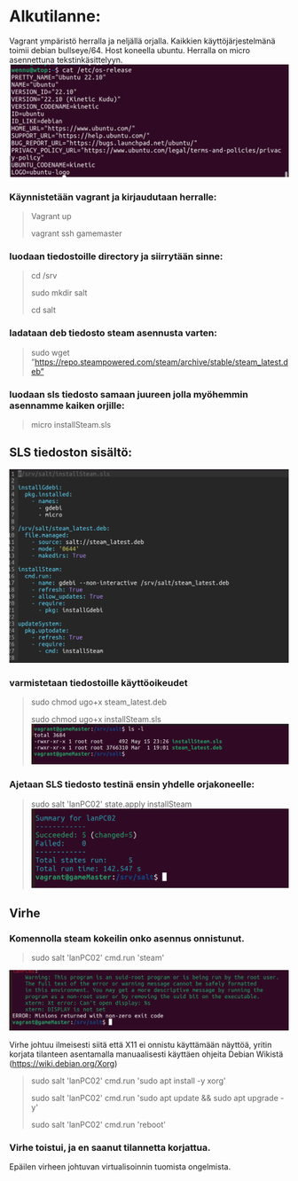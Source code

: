 # Alkutilanne:
Vagrant ympäristö herralla ja neljällä orjalla. Kaikkien käyttöjärjestelmänä toimii debian bullseye/64. Host koneella ubuntu.
Herralla on micro asennettuna tekstinkäsittelyyn.
![kuvakaappaus versiosta](screenshots/01-01-versio.png)
### Käynnistetään vagrant ja kirjaudutaan herralle:
> Vagrant up
> 
> vagrant ssh gamemaster

### luodaan tiedostoille directory ja siirrytään sinne:
> cd /srv
> 
> sudo mkdir salt
> 
> cd salt

### ladataan deb tiedosto steam asennusta varten:
> sudo wget ”https://repo.steampowered.com/steam/archive/stable/steam_latest.deb”

### luodaan sls tiedosto samaan juureen jolla myöhemmin asennamme kaiken orjille:
> micro installSteam.sls

## SLS tiedoston sisältö:
![installSteal.sls](screenshots/h7_installSteamSLS.png)

### varmistetaan tiedostoille käyttöoikeudet
> sudo chmod ugo+x steam_latest.deb
> 
> sudo chmod ugo+x installSteam.sls
![chmod](screenshots/h7_wget.png)

### Ajetaan SLS tiedosto testinä ensin yhdelle orjakoneelle:
> sudo salt 'lanPC02' state.apply installSteam
![steam install](screenshots/h7_steam_asennus.png)

## Virhe

### Komennolla steam kokeilin onko asennus onnistunut.
> sudo salt 'lanPC02' cmd.run 'steam'

![steam virhe](screenshots/h7_virhe_toistuu.png)

Virhe johtuu ilmeisesti siitä että X11 ei onnistu käyttämään näyttöä, yritin korjata tilanteen asentamalla manuaalisesti käyttäen ohjeita Debian Wikistä (https://wiki.debian.org/Xorg)
> sudo salt 'lanPC02' cmd.run 'sudo apt install -y xorg'
> 
> sudo salt 'lanPC02' cmd.run 'sudo apt update && sudo apt upgrade -y'
> 
> sudo salt 'lanPC02' cmd.run 'reboot'

### Virhe toistui, ja en saanut tilannetta korjattua.
Epäilen virheen johtuvan virtualisoinnin tuomista ongelmista.
